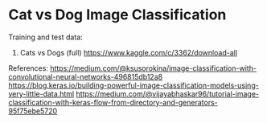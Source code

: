 # Cat vs Dog Image Classification

Training and test data: 
1. Cats vs Dogs (full)
https://www.kaggle.com/c/3362/download-all


References:
https://medium.com/@ksusorokina/image-classification-with-convolutional-neural-networks-496815db12a8
https://blog.keras.io/building-powerful-image-classification-models-using-very-little-data.html
https://medium.com/@vijayabhaskar96/tutorial-image-classification-with-keras-flow-from-directory-and-generators-95f75ebe5720
